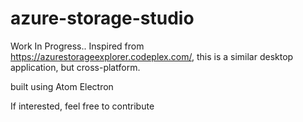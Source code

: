 # azure-storage-studio

Work In Progress..
Inspired from https://azurestorageexplorer.codeplex.com/, this is a similar desktop application, but cross-platform.

built using Atom Electron

If interested, feel free to contribute
